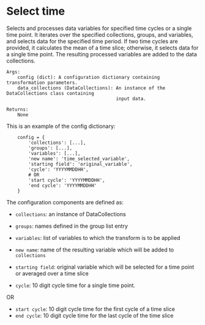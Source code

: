 # Select time
 Selects and processes data variables for specified time cycles or a single time point.  It iterates 
 over the specified collections, groups, and variables, and selects data for the specified time period. If
 two time cycles are provided, it calculates the mean of a time slice; otherwise, it selects data
 for a single time point. The resulting processed variables are added to the data collections.

    Args:
        config (dict): A configuration dictionary containing transformation parameters.
        data_collections (DataCollections): An instance of the DataCollections class containing
                                            input data.

    Returns:
        None


This is an example of the config dictionary:

        config = {
            'collections': [...],
            'groups': [...],
            'variables': [...],
            'new name': 'time_selected_variable',
            'starting field': 'original_variable',
            'cycle': 'YYYYMMDDHH',
            # OR
            'start cycle': 'YYYYMMDDHH',
            'end cycle': 'YYYYMMDDHH'
        }

The configuration components are defined as:

  - `collections`: an instance of DataCollections
  - `groups`: names defined in the group list entry
  - `variables`:  list of variables to which the transform is to be applied
  - `new name`: name of the resulting variable which will be added to `collections`
  - `starting field`: original variable which will be selected for a time point or averaged over a time slice
    
  - `cycle`: 10 digit cycle time for a single time point.

OR
  - `start cycle`: 10 digit cycle time for the first cycle of a time slice
  - `end cycle`: 10 digit cycle time for the last cycle of the time slice
